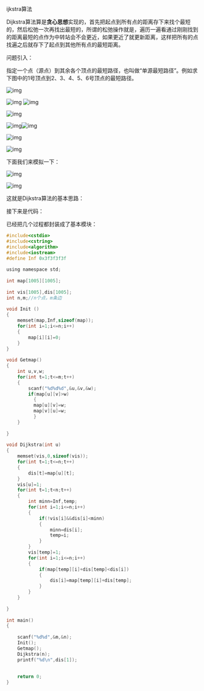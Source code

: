 ijkstra算法

 

Dijkstra算法算是**贪心思想**实现的，首先把起点到所有点的距离存下来找个最短的，然后松弛一次再找出最短的，所谓的松弛操作就是，遍历一遍看通过刚刚找到的距离最短的点作为中转站会不会更近，如果更近了就更新距离，这样把所有的点找遍之后就存下了起点到其他所有点的最短距离。

 

问题引入：

指定一个点（源点）到其余各个顶点的最短路径，也叫做“单源最短路径”。例如求下图中的1号顶点到2、3、4、5、6号顶点的最短路径。

![img](https://img-blog.csdnimg.cn/20181120091000307.png)

 

![img](https://img-blog.csdnimg.cn/20181120091021734.png) ![img](https://img-blog.csdnimg.cn/20181120091042107.png)

![img](https://img-blog.csdnimg.cn/20181120091116943.png) 

![img](https://img-blog.csdnimg.cn/20181120091129718.png)![img](https://img-blog.csdnimg.cn/20181120091149585.png)

![img](https://img-blog.csdnimg.cn/20181120091305622.png) 

![img](https://img-blog.csdnimg.cn/20181120091320332.png) 

 下面我们来模拟一下：

![img](https://img-blog.csdnimg.cn/20181120091404344.png)

![img](https://img-blog.csdnimg.cn/20181120091752405.png?x-oss-process=image/watermark,type_ZmFuZ3poZW5naGVpdGk,shadow_10,text_aHR0cHM6Ly9ibG9nLmNzZG4ubmV0L2xicGVyZmVjdDEyMw==,size_16,color_FFFFFF,t_70)



 这就是Dijkstra算法的基本思路：

接下来是代码：

已经把几个过程都封装成了基本模块：

~~~c
#include<cstdio>
#include<cstring>
#include<algorithm>
#include<iostream>
#define Inf 0x3f3f3f3f
 
using namespace std;
 
int map[1005][1005];
 
int vis[1005],dis[1005];
int n,m;//n个点，m条边
 
void Init ()
{
	memset(map,Inf,sizeof(map));
	for(int i=1;i<=n;i++)
	{
		map[i][i]=0;
	}
}
 
void Getmap()
{
	int u,v,w;
    for(int t=1;t<=m;t++)
	{
	  	scanf("%d%d%d",&u,&v,&w);
	  	if(map[u][v]>w)
		  {
		  map[u][v]=w;
		  map[v][u]=w;
	      }
	}	
	
}
 
void Dijkstra(int u)
{
	memset(vis,0,sizeof(vis));
	for(int t=1;t<=n;t++)
	{
		dis[t]=map[u][t];
	}
	vis[u]=1;
	for(int t=1;t<n;t++)
	{
		int minn=Inf,temp;
		for(int i=1;i<=n;i++)
		{
			if(!vis[i]&&dis[i]<minn)
			{
				minn=dis[i];
				temp=i;
			}
		}
		vis[temp]=1;
		for(int i=1;i<=n;i++)
		{
			if(map[temp][i]+dis[temp]<dis[i])
			{
				dis[i]=map[temp][i]+dis[temp];
			}
		}	
	}
	
}
 
int main()
{
	
	scanf("%d%d",&m,&n);
	Init();
	Getmap();
	Dijkstra(n);
	printf("%d\n",dis[1]);
	
	
	return 0;
}
~~~

